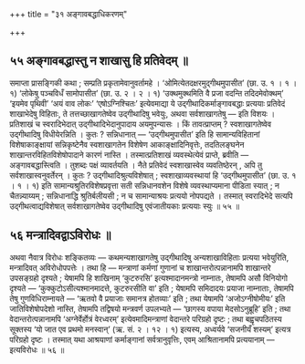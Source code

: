 +++
title = "३१ अङ्गावबद्धाधिकरणम्"

+++

## ५५ अङ्गावबद्धास्तु न शाखासु हि प्रतिवेदम् ॥

समाप्ता प्रासङ्गिकी कथा ; सम्प्रति प्रकृतामेवानुवर्तामहे । ‘ओमित्येतदक्षरमुद्गीथमुपासीत’ (छा. उ. १ । १ । १) ‘लोकेषु पञ्चविधँ सामोपासीत’ (छा. उ. २ । २ । १) ‘उक्थमुक्थमिति वै प्रजा वदन्ति तदिदमेवोक्थम्’ ‘इयमेव पृथिवी’ ‘अयं वाव लोकः’ ‘एषोऽग्निश्चितः’ इत्येवमाद्या ये उद्गीथादिकर्माङ्गावबद्धाः प्रत्ययाः प्रतिवेदं शाखाभेदेषु विहिताः, ते तत्तच्छाखागतेष्वेव उद्गीथादिषु भवेयुः, अथवा सर्वशाखागतेषु — इति विशयः । प्रतिशाखं च स्वरादिभेदात् उद्गीथादिभेदानुपादाय अयमुपन्यासः । किं तावत्प्राप्तम् ? स्वशाखागतेष्वेव उद्गीथादिषु विधीयेरन्निति । कुतः ? सन्निधानात् — ‘उद्गीथमुपासीत’ इति हि सामान्यविहितानां विशेषाकाङ्क्षायां सन्निकृष्टेनैव स्वशाखागतेन विशेषेण आकाङ्क्षादिनिवृत्तेः, तदतिलङ्घनेन शाखान्तरविहितविशेषोपादाने कारणं नास्ति । तस्मात्प्रतिशाखं व्यवस्थेत्येवं प्राप्ते, ब्रवीति — अङ्गावबद्धास्त्विति । तुशब्दः पक्षं व्यावर्तयति । नैते प्रतिवेदं स्वशाखास्वेव व्यवतिष्ठेरन् , अपि तु सर्वशाखास्वनुवर्तेरन् । कुतः ? उद्गीथादिश्रुत्यविशेषात् ; स्वशाखाव्यवस्थायां हि ‘उद्गीथमुपासीत’ (छा. उ. १ । १ । १) इति सामान्यश्रुतिरविशेषप्रवृत्ता सती सन्निधानवशेन विशेषे व्यवस्थाप्यमाना पीडिता स्यात् ; न चैतन्न्याय्यम् ; सन्निधानाद्धि श्रुतिर्बलीयसी ; न च सामान्याश्रयः प्रत्ययो नोपपद्यते । तस्मात् स्वरादिभेदे सत्यपि उद्गीथत्वाद्यविशेषात् सर्वशाखागतेष्वेव उद्गीथादिषु एवंजातीयकाः प्रत्ययाः स्युः ॥ ५५ ॥

## ५६ मन्त्रादिवद्वाऽविरोधः ॥

अथवा नैवात्र विरोधः शङ्कितव्यः — कथमन्यशाखागतेषु उद्गीथादिषु अन्यशाखाविहिताः प्रत्यया भवेयुरिति, मन्त्रादिवत् अविरोधोपपत्तेः । तथा हि — मन्त्राणां कर्मणां गुणानां च शाखान्तरोत्पन्नानामपि शाखान्तरे उपसङ्ग्रहो दृश्यते ; येषामपि हि शाखिनाम् ‘कुटरुरसि’ इत्यश्मादानमन्त्रो नाम्नातः, तेषामपि असौ विनियोगो दृश्यते — ‘कुक्कुटोऽसीत्यश्मानमादत्ते, कुटरुरसीति वा’ इति ; येषामपि समिदादयः प्रयाजा नाम्नाताः, तेषामपि तेषु गुणविधिराम्नायते — ‘ऋतवो वै प्रयाजाः समानत्र होतव्याः’ इति ; तथा येषामपि ‘अजोऽग्नीषोमीयः’ इति जातिविशेषोपदेशो नास्ति, तेषामपि तद्विषयो मन्त्रवर्ण उपलभ्यते — ‘छागस्य वपाया मेदसोऽनुब्रूहि’ इति ; तथा वेदान्तरोत्पन्नानामपि ‘अग्नेर्वेर्होत्रं वेरध्वरम्’ इत्येवमादिमन्त्राणां वेदान्तरे परिग्रहो दृष्टः ; तथा बह्वृचपठितस्य सूक्तस्य ‘यो जात एव प्रथमो मनस्वान्’ (ऋ. सं. २ । १२ । १) इत्यस्य, अध्वर्यवे ‘सजनीयँ शस्यम्’ इत्यत्र परिग्रहो दृष्टः । तस्मात् यथा आश्रयाणां कर्माङ्गानां सर्वत्रानुवृत्तिः, एवम् आश्रितानामपि प्रत्ययानाम् — इत्यविरोधः ॥ ५६ ॥
